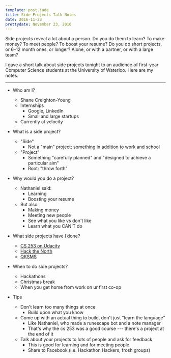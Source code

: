 ```yaml
---
template: post.jade
title: Side Projects Talk Notes
date: 2016-11-23
prettydate: November 23, 2016
---
```


Side projects reveal a lot about a person. Do you do them to learn? To make
money? To meet people? To boost your resume? Do you do short projects, or
6&ndash;12 month ones, or longer? Alone, or with a partner, or with a large
team?

I gave a short talk about side projects tonight to an audience of first-year
Computer Science students at the University of Waterloo. Here are my notes.

<hr />

- Who am I?
  - Shane Creighton-Young
  - Internships
    - Google, LinkedIn
    - Small and large startups
  - Currently at velocity

- What is a side project?
  - "Side"
    - Not a "main" project; something in addition to work and school
  - "Project"
    - Something "carefully planned" and "designed to achieve a particular aim"
    - Root: "throw forth"

- Why would you do a project?
  - Nathaniel said:
    - Learning
    - Boosting your resume
  - But also:
    - Making money
    - Meeting new people
    - See what you like vs don't like
    - Learn what you CAN'T do

- What side projects have I done?
  - [CS 253 on Udacity](https://www.udacity.com/course/web-development--cs253)
  - [Hack the North](www.hackthenorth.com)
  - [QKSMS](https://play.google.com/store/apps/details?id=com.moez.QKSMS&hl=en)

- When to do side projects?
  - Hackathons
  - Christmas break
  - When you get home from work on ur first co-op

- Tips
  - Don't learn too many things at once
    - Build upon what you know
  - Come up with an actual thing to build, don't just "learn the language"
    - Like Nathaniel, who made a runescape bot and a note manager
    - That's why the cs 253 was a good course --- there's a project at the end of it
  - Talk about your projects to lots of people and ask for feedback
    - This is good for learning and for meeting people
    - Share to Facebook (i.e. Hackathon Hackers, frosh groups)

